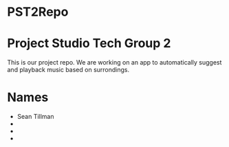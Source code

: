 # PST2Repo

# Project Studio Tech Group 2
This is our project repo. We are working 
on an app to automatically suggest and 
playback music based on surrondings. 

# Names
- Sean Tillman
- 
- 
- 
